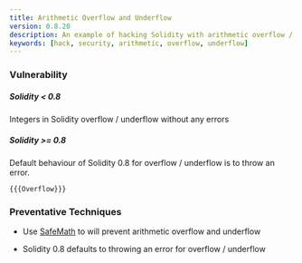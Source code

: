 ```yaml
---
title: Arithmetic Overflow and Underflow
version: 0.8.20
description: An example of hacking Solidity with arithmetic overflow / underflow
keywords: [hack, security, arithmetic, overflow, underflow]
---
```


### Vulnerability

##### Solidity < 0.8

Integers in Solidity overflow / underflow without any errors

##### Solidity >= 0.8

Default behaviour of Solidity 0.8 for overflow / underflow is to throw an error.

```solidity
{{{Overflow}}}
```

### Preventative Techniques

- Use <a href="https://github.com/OpenZeppelin/openzeppelin-contracts/blob/master/contracts/math/SafeMath.sol" target="__blank">SafeMath</a> to will prevent arithmetic overflow and underflow

- Solidity 0.8 defaults to throwing an error for overflow / underflow
